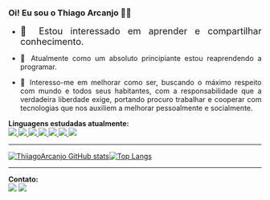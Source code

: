 ###   Oi! Eu sou o Thiago Arcanjo ✌🏿

- <p align="justify"><font size="4">🐳 Estou interessado em aprender e compartilhar conhecimento.</font></p>
- <p align="justify">🌱 Atualmente como um absoluto principiante estou reaprendendo a programar.</p>
- <p align="justify">🐸 Interesso-me em melhorar como ser, buscando o máximo respeito com mundo e todos seus habitantes, com  a responsabilidade  que a verdadeira liberdade exige, portando procuro trabalhar e cooperar com tecnologias que nos auxiliem a melhorar pessoalmente e socialmente.</p>

<div id=linguagens>
<b>Linguagens estudadas atualmente:</b><br>
<a href="#">
 <img src="https://img.shields.io/badge/PHP-777BB4?style=for-the-badge&logo=php&logoColor=white">
   <img src="https://img.shields.io/badge/Python-14354C?style=for-the-badge&logo=python&logoColor=white">
   <img src="https://img.shields.io/badge/Java-ED8B00?style=for-the-badge&logo=java&logoColor=white">
   <img src="https://img.shields.io/badge/MySQL-00000F?style=for-the-badge&logo=mysql&logoColor=white">
   <img src=" 	https://img.shields.io/badge/CSS-239120?&style=for-the-badge&logo=css3&logoColor=white">
   <img src="https://img.shields.io/badge/HTML-239120?style=for-the-badge&logo=html5&logoColor=white">
   <img src="https://img.shields.io/badge/JavaScript-F7DF1E?style=for-the-badge&logo=javascript&logoColor=black"></a>
</div>
<hr>

<div id="card">
<a href="#">

![ThiiagoArcanjo GitHub stats](https://github-readme-stats.vercel.app/api?username=ThiiagoArcanjo&show_icons=true&theme=merko)</a>[![Top Langs](https://github-readme-stats.vercel.app/api/top-langs/?username=ThiiagoArcanjo&layout=compact&theme=merko)](https://github.com/ThiiagoArcanjo)

</div>

<hr>

<div id="contato">
  <b>Contato:</b><br>
  <a href="https://www.linkedin.com/in/thiagoarcanjodeoliveira/"><img src="https://img.shields.io/badge/LinkedIn-0077B5?style=for-the-badge&logo=linkedin&logoColor=white"></a>
  <a href=mailto:thiagokai.arcanjo@gmail.com><img src="https://img.shields.io/badge/Gmail-D14836?style=for-the-badge&logo=gmail&logoColor=white"></a>
<div>

